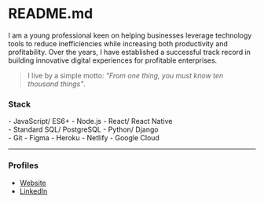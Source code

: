 # README.md

I am a young professional keen on helping businesses leverage technology tools to reduce inefficiencies while increasing both productivity and profitability. Over the years, I have established a successful track record in building innovative digital experiences for profitable enterprises.

> I live by a simple motto: _"From one thing, you must know ten thousand things"_.

### Stack

\- JavaScript/ ES6+ \- Node.js \- React/ React Native  
\- Standard SQL/ PostgreSQL \- Python/ Django  
\- Git \- Figma \- Heroku \- Netlify \- Google Cloud    

---

### Profiles

- [Website](https://ninte.dev)
- [LinkedIn](https://linkedin.com/in/nullthefirst)
